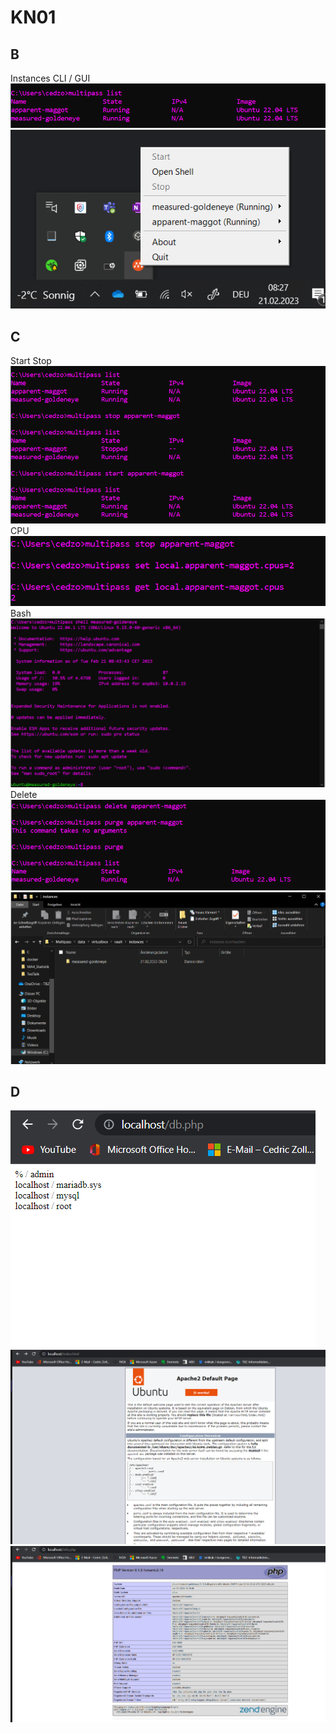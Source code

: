# KN01

## B
Instances CLI / GUI
![instances-cli](instances-cli.png)
![instances-gui](instances-gui.png)

## C

Start Stop
![Start Stop](start_stop.png)
CPU 
![CPU](cpu.png)
Bash
![Bash](shell.png)
Delete
![Delete](delete.png)
![Ordner](ordner.png)

## D

![DB](db.png)
![index](index.png)
![php](php.png)